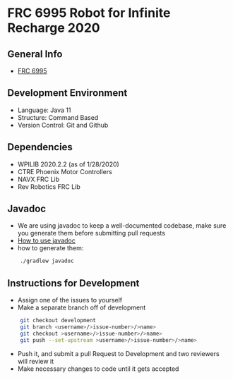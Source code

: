 # FRC 6995 Robot for Infinite Recharge 2020

## General Info

* [FRC 6995](https://frc6995nomad.org)

## Development Environment

* Language: Java 11
* Structure: Command Based
* Version Control: Git and Github

## Dependencies

* WPILIB 2020.2.2 (as of 1/28/2020)
* CTRE Phoenix Motor Controllers
* NAVX FRC Lib
* Rev Robotics FRC Lib

## Javadoc

* We are using javadoc to keep a well-documented codebase, make sure you generate them before submitting pull requests
* [How to use javadoc](https://www.tutorialspoint.com/java/java_documentation.htm)
* how to generate them:

```bash
    ./gradlew javadoc
```

## Instructions for Development

* Assign one of the issues to yourself
* Make a separate branch off of development

```bash
    git checkout development
    git branch <username>/>issue-number>/>name>
    git checkout >username>/>issue-number>/>name>
    git push --set-upstream >username>/>issue-number>/>name>
```

* Push it, and submit a pull Request to Development and two reviewers will review it
* Make necessary changes to code until it gets accepted
